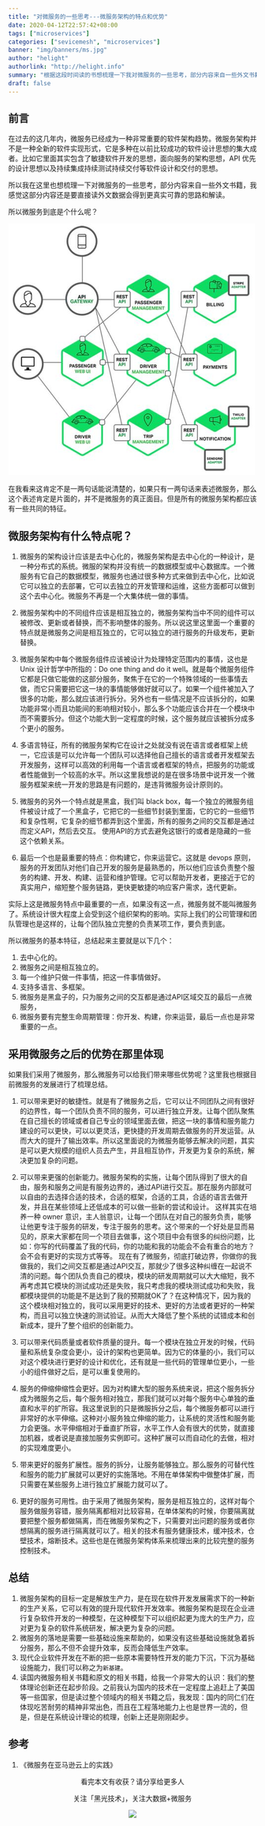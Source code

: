```yaml
---
title: "对微服务的一些思考---微服务架构的特点和优势"
date: 2020-04-12T22:57:42+08:00
tags: ["microservices"]
categories: ["sevicemesh", "microservices"]
banner: "img/banners/ms.jpg"
author: "helight"
authorlink: "http://helight.info"
summary: "根据这段时间读的书想梳理一下我对微服务的一些思考，部分内容来自一些外文书籍，我感觉这部分内容还是要直接读外文书籍会得到更真实可靠的思路和解读。"
draft: false
---
```


## 前言
在过去的这几年内，微服务已经成为一种非常重要的软件架构趋势。微服务架构并不是一种全新的软件实现形式，它是多种在以前比较成功的软件设计思想的集大成者。比如它里面其实包含了敏捷软件开发的思想，面向服务的架构思想，API 优先的设计思想以及持续集成持续测试持续交付等软件设计和交付的思想。

所以我在这里也想梳理一下对微服务的一些思考，部分内容来自一些外文书籍，我感觉这部分内容还是要直接读外文数据会得到更真实可靠的思路和解读。

所以微服务到底是个什么呢？

![](imgs/ms.jpg)

在我看来这肯定不是一两句话能说清楚的，如果只有一两句话来表述微服务，那么这个表述肯定是片面的，并不是微服务的真正面目。但是所有的微服务架构都应该有一些共同的特征。

## 微服务架构有什么特点呢？

1. 微服务的架构设计应该是去中心化的，微服务架构是去中心化的一种设计，是一种分布式的系统。微服的架构并没有统一的数据模型或中心数据库。一个微服务有它自己的数据模型，微服务也通过很多种方式来做到去中心化，比如说它可以独立的去部署，它可以去独立的开发管理和运维，这些方面都可以做到这个去中心化。微服务不再是一个大集体统一做的事情。
   
2. 微服务架构中的不同组件应该是相互独立的，微服务架构当中不同的组件可以被修改、更新或者替换，而不影响整体的服务。所以说这里这里面一个重要的特点就是微服务之间是相互独立的，它可以独立的进行服务的升级发布，更新替换。

3. 微服务架构中每个微服务组件应该被设计为处理特定范围内的事情，这也是 Unix 设计哲学中所指的：Do one thing and do it well。就是每个微服务组件它都是只做它能做的这部分服务，聚焦于在它的一个特殊领域的一些事情去做，而它只需要把它这一块的事情能够做好就可以了。如果一个组件被加入了很多的功能，那么就应该进行拆分。另外也有一些情况是不应该拆分的，如果功能非常小而且功能间的影响相对较小，那么多个功能应该合并在一个模块中而不需要拆分。但这个功能大到一定程度的时候，这个服务就应该被拆分成多个更小的服务。

4. 多语言特征，所有的微服务架构它在设计之处就没有说在语言或者框架上统一，它应该是可以允许每一个团队可以选择他自己擅长的语言或者开发框架去开发服务，这样可以高效的利用每一个语言或者框架的特点，把服务的功能或者性能做到一个较高的水平。所以这里我想说的是在很多场景中说开发一个微服务框架来统一开发的思路是有问题的，是违背微服务设计原则的。

5. 微服务的另外一个特点就是黑盒，我们叫 black box，每一个独立的微服务组件被设计成了一个黑盒子，它把它的一些细节封装到里面，它的它的一些细节和复杂性啊，它复杂的细节都弄到这个里面，所有的服务之间的交互都是通过而定义API，然后去交互。
使用API的方式去避免这银行的或者是隐藏的一些这个依赖关系。

6. 最后一个也是最重要的特点：你构建它，你来运营它。这就是 devops 原则，服务的开发团队对他们自己开发的服务是最熟悉的，所以他们应该负责整个服务的构建、开发、构建、运营和维护管理。它可以帮助开发者，更接近于它的真实用户，缩短整个服务链路，更快更敏捷的响应客户需求，迭代更新。

实际上这是微服务特点中最重要的一点，如果没有这一点，微服务就不能叫微服务了。系统设计很大程度上会受到这个组织架构的影响。实际上我们的公司管理和团队管理也是这样的，让每个团队独立完整的负责某项工作，要负责到底。

所以微服务的基本特征，总结起来主要就是以下几个：
1. 去中心化的。
2. 微服务之间是相互独立的。
3. 每一个维护只做一件事情，把这一件事情做好。
4. 支持多语言、多框架。
5. 微服务是黑盒子的，只为服务之间的交互都是通过API区域交互的最后一点微服务，
6. 微服务要有完整生命周期管理：你开发、构建，你来运营，最后一点也是非常重要的一点。

## 采用微服务之后的优势在那里体现
如果我们采用了微服务，那么微服务可以给我们带来哪些优势呢？这里我也根据目前微服务的发展进行了梳理总结。

1. 可以带来更好的敏捷性。就是有了微服务之后，它可以让不同团队之间有很好的边界性，每一个团队负责不同的服务，可以进行独立开发。让每个团队聚焦在自己擅长的领域或者自己专业的领域里面去做，把这一块的事情和服务能力建设的可以更快，可以以更灵活，更快捷的开发周期去做服务的开发运营。从而大大的提升了输出效率。所以这里面说的为微服务能够去解决的问题，其实是可以更大规模的组织人员去产生，并且相互协作，开发更为复杂的系统，解决更加复杂的问题。

2. 可以带来更强的创新能力。微服务架构的实施，让每个团队得到了很大的自由，服务和服务之间是有服务边界的，通过API进行交互。那在服务内部就可以自由的去选择合适的技术，合适的框架，合适的工具，合适的语言去做开发，并且在某些领域上还低成本的可以做一些新的尝试和设计。
这样其实在培养一种 owner 意识，主人翁意识，让每一个团队在对自己的服务负责，能够让他更专注于服务的研发，专注于服务的思考。这个带来的一个好处是显而易见的，原来大家都在同一个项目去做事，这个项目中会有很多的纠纷问题，比如：你写的代码覆盖了我的代码，你的功能和我的功能会不会有重合的地方？会不会有更好的实现方式等等。
现在有了微服务，彻底打破边界，你做你的我做我的，我们之间交互都是通过API交互，那就少了很多这种纠缠在一起说不清的问题。每个团队负责自己的模块，模块的研发周期就可以大大缩短，我不再考虑其它模块的测试成功还是失败，我只考虑我的模块测试成功和失败，我都模块提供的功能是不是达到了我的预期就OK了？在这种情况下，因为我的这个模块相对独立的，我可以采用更好的技术、更好的方法或者更好的一种架构，而且可以独立快速的测试验证。从而大大降低了整个系统的试错成本和创新成本，提升了整个组织的创新能力。

3. 可以带来代码质量或者软件质量的提升。每一个模块在独立开发的时候，代码量和系统复杂度会更小，设计的架构也更简单。因为它的体量的小，我们可以对这个模块进行更好的设计和优化，还有就是一些代码的管理单位更小，一些小的组件做好之后，是可以重复使用的。

4. 服务的伸缩伸缩性会更好。因为对构建大型的服务系统来说，把这个服务拆分成为微服务之后，每个服务相对独立，那我们就可以对每个服务中心单独的垂直和水平的扩所容。我这里说到的只是微服拆分之后，每个微服务都可以进行非常好的水平伸缩。这种对小服务独立伸缩的能力，让系统的灵活性和服务能力会更强。水平伸缩相对于垂直扩所容，水平工作人会有很大的优势，就直接加机器，或者说是直接加服务实例即可。这种扩展可以而自动化的去做，相对的实现难度更小。
   
5. 带来更好的服务扩展性。服务的拆分，让服务能够独立。那么服务的可替代性和服务的能力扩展就可以更好的实施落地。不用在单体架构中做整体扩展，而只需要在某些服务上进行独立扩展能力就可以了。

6. 更好的服务可用性。由于采用了微服务架构，服务是相互独立的，这样对每个服务做服务容错，服务隔离都相对比较容易，在单体架构的时候，你要隔离就要把整个服务都做隔离，而在微服务架构之下，只需要对出问题的服务或者你想隔离的服务进行隔离就可以了。相关的技术有服务健康技术，缓冲技术，仓壁技术，熔断技术。这些也是在微服务架构体系来梳理出来的比较完整的服务控制技术。

## 总结
1. 微服务架构的目标一定是解放生产力，是在现在软件开发发展需求下的一种新的生产关系，它可以有效的提升现代软件开发效率。微服务架构是现在企业进行复杂软件开发的一种模型，在这种模型下可以组织起更为庞大的生产力，应对更为复杂的软件系统研发，解决更为复杂的问题。
2. 微服务的落地是需要一些基础设施来帮助的，如果没有这些基础设施就急着拆分服务，那么不但不会提升效率，反而会降低生产效率。
3. 现代企业软件开发在不断的把一些原本需要特性开发的能力下沉，下沉为基础设施能力，我们可以称之为`新基建`。
4. 读国内微服务相关书籍和原文的相关书籍，给我一个非常大的认识：我们的整体理论创新还在起步阶段。之前我认为国内的技术在一定程度上追赶上了美国等一些国家，但是读过整个领域内的相关书籍之后，我发现：国内的同仁们在体现吃苦耐劳的精神非常出色，而且在工程落地能力上也是世界一流的，但是，但是在系统设计理论的梳理，创新上还是刚刚起步。

## 参考
1. 《微服务在亚马逊云上的实践》

<center>
看完本文有收获？请分享给更多人

关注「黑光技术」，关注大数据+微服务

![](/img/qrcode_helight_tech.jpg)
</center>